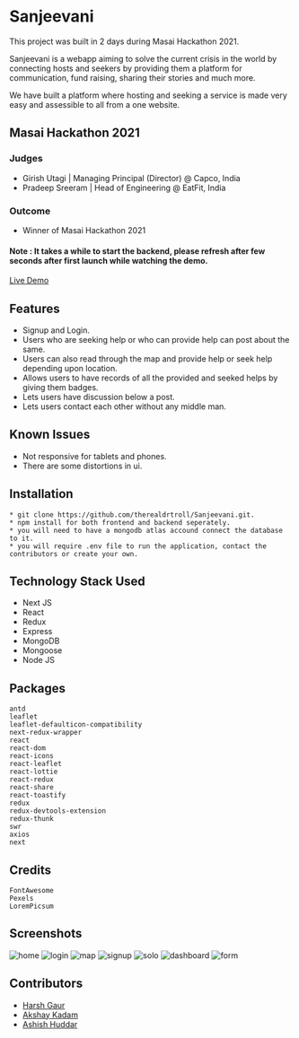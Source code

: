 
# Sanjeevani

This project was built in 2 days during Masai Hackathon 2021.

Sanjeevani is a webapp aiming to solve the current crisis in the world by connecting hosts and seekers by providing them a platform for communication, fund raising, sharing their stories and much more.

We have built a platform where hosting and seeking a service is made very easy and assessible to all from a one website.

## Masai Hackathon 2021
 
 ### Judges
 * Girish Utagi | Managing Principal (Director) @ Capco, India 
 * Pradeep Sreeram | Head of Engineering @ EatFit, India 
 
 ### Outcome
 * Winner of Masai Hackathon 2021


#### Note : It takes a while to start the backend, please refresh after few seconds after first launch while watching the demo.
[Live Demo](https://sanj-front.vercel.app/)

## Features
 * Signup and Login.
 * Users who are seeking help or who can provide help can post about the same.
 * Users can also read through the map and provide help or seek help depending upon location.
 * Allows users to have records of all the provided and seeked helps by giving them badges.
 * Lets users have discussion below a post.
 * Lets users contact each other without any middle man.

## Known Issues
 * Not responsive for tablets and phones.
 * There are some distortions in ui.

## Installation
```
* git clone https://github.com/therealdrtroll/Sanjeevani.git.  
* npm install for both frontend and backend seperately.
* you will need to have a mongodb atlas accound connect the database to it.
* you will require .env file to run the application, contact the contributors or create your own.
```

## Technology Stack Used
* Next JS
* React
* Redux
* Express
* MongoDB
* Mongoose
* Node JS

## Packages
```
antd
leaflet
leaflet-defaulticon-compatibility
next-redux-wrapper
react
react-dom
react-icons
react-leaflet
react-lottie
react-redux
react-share
react-toastify
redux
redux-devtools-extension
redux-thunk
swr
axios
next
```

## Credits
```
FontAwesome
Pexels
LoremPicsum
```

## Screenshots
 
![home](https://user-images.githubusercontent.com/39058941/115980813-38744000-a5ad-11eb-84ee-11823f9dad9f.png)
![login](https://user-images.githubusercontent.com/39058941/115980814-3a3e0380-a5ad-11eb-9e49-584a7c140f8b.png)
![map](https://user-images.githubusercontent.com/39058941/115980815-3ad69a00-a5ad-11eb-8e25-2a30ca78189a.png)
![signup](https://user-images.githubusercontent.com/39058941/115980816-3b6f3080-a5ad-11eb-9825-c78828e8beff.png)
![solo](https://user-images.githubusercontent.com/39058941/115980817-3c07c700-a5ad-11eb-8b94-65d67528ebb2.png)
![dashboard](https://user-images.githubusercontent.com/39058941/115980818-3ca05d80-a5ad-11eb-8196-b7fac8531eee.png)
![form](https://user-images.githubusercontent.com/39058941/115980819-3d38f400-a5ad-11eb-9548-a526d7811657.png)


## Contributors
* [Harsh Gaur](https://github.com/iharshgaur)
* [Akshay Kadam](https://github.com/therealdrtroll)
* [Ashish Huddar](https://github.com/ashish921998)
